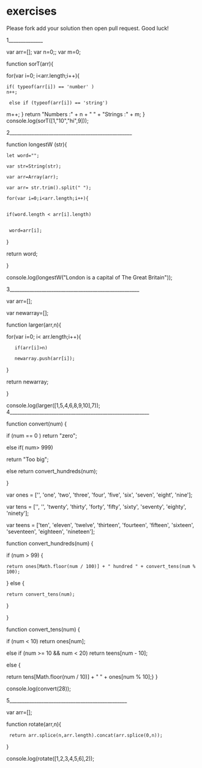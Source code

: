 # exercises

Please fork add your solution then open pull request.
Good luck!



1______________

var arr=[];
var n=0;;
 var m=0;

 function sorT(arr){
   
for(var i=0; i<arr.length;i++){
    
    if( typeof(arr[i]) == 'number' )
    n++;
    
     else if (typeof(arr[i]) == 'string')
   m++;
}
 return "Numbers :" + n + " " + "Strings :" + m;
}
console.log(sorT([1,"10","hi",9]));


2__________________________________________________

 function longestW (str){
 
    let word="";
    
    var str=String(str);
    
    var arr=Array(arr);
    
    var arr= str.trim().split(" ");
    
    for(var i=0;i<arr.length;i++){
    
       
    if(word.length < arr[i].length)
   
    
     word=arr[i];
     
   } 
   
  return word;
  
}

console.log(longestW("London is a capital of The Great Britain"));

3_____________________________________________________

 var arr=[];
 
 var newarray=[];
 
function larger(arr,n){

   for(var i=0; i< arr.length;i++){
   
       if(arr[i]>n)
       
       newarray.push(arr[i]);
       
   } 
   
   return newarray;
   
 }
 
 console.log(larger([1,5,4,6,8,9,10],7));
4_________________________________________________________


function convert(num) {

  if (num == 0 )  return "zero"; 
  
  else if( num> 999)
  
  return "Too big";
  
  else return convert_hundreds(num);
  
}

var ones = ['', 'one', 'two', 'three', 'four', 'five', 'six', 'seven', 'eight', 'nine'];

var tens = ['', '', 'twenty', 'thirty', 'forty', 'fifty', 'sixty', 'seventy', 'eighty', 'ninety'];

var teens = ['ten', 'eleven', 'twelve', 'thirteen', 'fourteen', 'fifteen', 'sixteen', 'seventeen', 'eighteen', 'nineteen'];



function convert_hundreds(num) {

  if (num > 99) {
  
    return ones[Math.floor(num / 100)] + " hundred " + convert_tens(num % 100);
    
  } else {
  
    return convert_tens(num);
    
  }
  
}

function convert_tens(num) {

  if (num < 10) return ones[num];
  
  
  else if (num >= 10 && num < 20) return teens[num - 10];
  
  
  else {
  
   return tens[Math.floor(num / 10)] + " " + ones[num % 10];}
}


console.log(convert(28));




5________________________________________________

 var arr=[];
 
 function rotate(arr,n){
 
     return arr.splice(n,arr.length).concat(arr.splice(0,n));
 }
 
 console.log(rotate([1,2,3,4,5,6],2));

